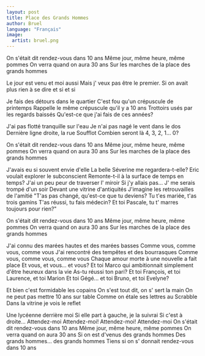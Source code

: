 ```yaml
---
layout: post
title: Place des Grands Hommes
author: Bruel
language: "Français"
image:
  artist: bruel.png
---
```

On s'était dit rendez-vous dans 10 ans
Même jour, même heure, même pommes
On verra quand on aura 30 ans
Sur les marches de la place des grands hommes

Le jour est venu et moi aussi
Mais j' veux pas être le premier.
Si on avait plus rien à se dire et si et si

Je fais des détours dans le quartier
C'est fou qu'un crépuscule de printemps
Rappelle le même crépuscule qu'il y a 10 ans
Trottoirs usés par les regards baissés
Qu'est-ce que j'ai fais de ces années?

J'ai pas flotté tranquille sur l'eau
Je n'ai pas nagé le vent dans le dos
Dernière ligne droite, la rue Soufflot
Combien seront là 4, 3, 2, 1... 0?

On s'était dit rendez-vous dans 10 ans
Même jour, même heure, même pommes
On verra quand on aura 30 ans
Sur les marches de la place des grands hommes

J'avais eu si souvent envie d'elle
La belle Séverine me regardera-t-elle?
Eric voulait explorer le subconscient
Remonte-t-il à la surface de temps en temps?
J'ai un peu peur de traverser l' miroir
Si j'y allais pas... J' me serais trompé d'un soir
Devant une vitrine d'antiquités
J'imagine les retrouvailles de l'amitié
"T'as pas changé, qu'est-ce que tu deviens?
Tu t'es mariée, t'as trois gamins
T'as réussi, tu fais médecin?
Et toi Pascale, tu t' marres toujours pour rien?"

On s'était dit rendez-vous dans 10 ans
Même jour, même heure, même pommes
On verra quand on aura 30 ans
Sur les marches de la place des grands hommes

J'ai connu des marées hautes et des marées basses
Comme vous, comme vous, comme vous
J'ai rencontré des tempêtes et des bourrasques
Comme vous, comme vous, comme vous
Chaque amour morte à une nouvelle a fait place
Et vous, et vous... et vous?
Et toi Marco qui ambitionnait simplement d'être heureux
dans la vie
As-tu réussi ton pari?
Et toi François, et toi Laurence, et toi Marion
Et toi Gégé... et toi Bruno, et toi Evelyne?

Et bien c'est formidable les copains
On s'est tout dit, on s' sert la main
On ne peut pas mettre 10 ans sur table
Comme on étale ses lettres au Scrabble
Dans la vitrine je vois le reflet

Une lycéenne derrière moi
Si elle part à gauche, je la suivrai
Si c'est à droite... Attendez-moi
Attendez-moi! Attendez-moi! Attendez-moi
On s'était dit rendez-vous dans 10 ans
Même jour, même heure, même pommes
On verra quand on aura 30 ans
Si on est d'venus des grands hommes
Des grands hommes... des grands hommes
Tiens si on s' donnait rendez-vous dans 10 ans
